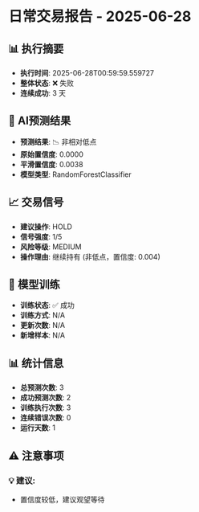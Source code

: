 # 日常交易报告 - 2025-06-28

## 📊 执行摘要
- **执行时间**: 2025-06-28T00:59:59.559727
- **整体状态**: ❌ 失败
- **连续成功**: 3 天

## 🤖 AI预测结果
- **预测结果**: 📉 非相对低点
- **原始置信度**: 0.0000
- **平滑置信度**: 0.0038
- **模型类型**: RandomForestClassifier

## 📈 交易信号
- **建议操作**: HOLD
- **信号强度**: 1/5
- **风险等级**: MEDIUM
- **操作理由**: 继续持有 (非低点，置信度: 0.004)

## 🔄 模型训练
- **训练状态**: ✅ 成功
- **训练方式**: N/A
- **更新次数**: N/A
- **新增样本**: N/A

## 📊 统计信息
- **总预测次数**: 3
- **成功预测次数**: 2
- **训练执行次数**: 3
- **连续错误次数**: 0
- **运行天数**: 1

## ⚠️ 注意事项

### 💡 建议:
- 置信度较低，建议观望等待
